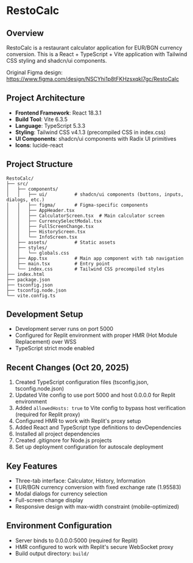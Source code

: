# RestoCalc

## Overview
RestoCalc is a restaurant calculator application for EUR/BGN currency conversion. This is a React + TypeScript + Vite application with Tailwind CSS styling and shadcn/ui components.

Original Figma design: https://www.figma.com/design/NSCYhi1p8tFKHzsxqkl7gc/RestoCalc

## Project Architecture
- **Frontend Framework**: React 18.3.1
- **Build Tool**: Vite 6.3.5
- **Language**: TypeScript 5.3.3
- **Styling**: Tailwind CSS v4.1.3 (precompiled CSS in index.css)
- **UI Components**: shadcn/ui components with Radix UI primitives
- **Icons**: lucide-react

## Project Structure
```
RestoCalc/
├── src/
│   ├── components/
│   │   ├── ui/          # shadcn/ui components (buttons, inputs, dialogs, etc.)
│   │   ├── figma/       # Figma-specific components
│   │   ├── AppHeader.tsx
│   │   ├── CalculatorScreen.tsx  # Main calculator screen
│   │   ├── CurrencySelectModal.tsx
│   │   ├── FullScreenChange.tsx
│   │   ├── HistoryScreen.tsx
│   │   └── InfoScreen.tsx
│   ├── assets/          # Static assets
│   ├── styles/
│   │   └── globals.css
│   ├── App.tsx          # Main app component with tab navigation
│   ├── main.tsx         # Entry point
│   └── index.css        # Tailwind CSS precompiled styles
├── index.html
├── package.json
├── tsconfig.json
├── tsconfig.node.json
└── vite.config.ts
```

## Development Setup
- Development server runs on port 5000
- Configured for Replit environment with proper HMR (Hot Module Replacement) over WSS
- TypeScript strict mode enabled

## Recent Changes (Oct 20, 2025)
1. Created TypeScript configuration files (tsconfig.json, tsconfig.node.json)
2. Updated Vite config to use port 5000 and host 0.0.0.0 for Replit environment
3. Added `allowedHosts: true` to Vite config to bypass host verification (required for Replit proxy)
4. Configured HMR to work with Replit's proxy setup
5. Added React and TypeScript type definitions to devDependencies
6. Installed all project dependencies
7. Created .gitignore for Node.js projects
8. Set up deployment configuration for autoscale deployment

## Key Features
- Three-tab interface: Calculator, History, Information
- EUR/BGN currency conversion with fixed exchange rate (1.95583)
- Modal dialogs for currency selection
- Full-screen change display
- Responsive design with max-width constraint (mobile-optimized)

## Environment Configuration
- Server binds to 0.0.0.0:5000 (required for Replit)
- HMR configured to work with Replit's secure WebSocket proxy
- Build output directory: `build/`
